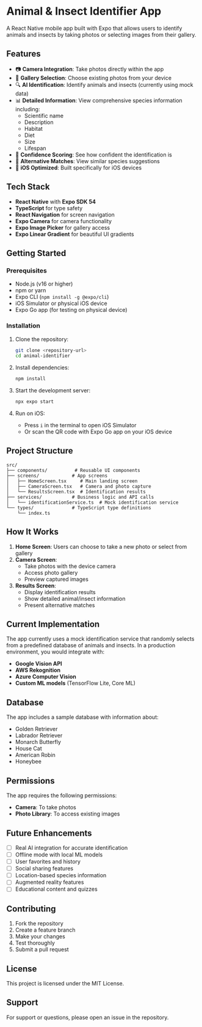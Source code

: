 # Animal & Insect Identifier App

A React Native mobile app built with Expo that allows users to identify animals and insects by taking photos or selecting images from their gallery.

## Features

- 📷 **Camera Integration**: Take photos directly within the app
- 📁 **Gallery Selection**: Choose existing photos from your device
- 🔍 **AI Identification**: Identify animals and insects (currently using mock data)
- 📊 **Detailed Information**: View comprehensive species information including:
  - Scientific name
  - Description
  - Habitat
  - Diet
  - Size
  - Lifespan
- 🎯 **Confidence Scoring**: See how confident the identification is
- 🔄 **Alternative Matches**: View similar species suggestions
- 📱 **iOS Optimized**: Built specifically for iOS devices

## Tech Stack

- **React Native** with **Expo SDK 54**
- **TypeScript** for type safety
- **React Navigation** for screen navigation
- **Expo Camera** for camera functionality
- **Expo Image Picker** for gallery access
- **Expo Linear Gradient** for beautiful UI gradients

## Getting Started

### Prerequisites

- Node.js (v16 or higher)
- npm or yarn
- Expo CLI (`npm install -g @expo/cli`)
- iOS Simulator or physical iOS device
- Expo Go app (for testing on physical device)

### Installation

1. Clone the repository:
   ```bash
   git clone <repository-url>
   cd animal-identifier
   ```

2. Install dependencies:
   ```bash
   npm install
   ```

3. Start the development server:
   ```bash
   npx expo start
   ```

4. Run on iOS:
   - Press `i` in the terminal to open iOS Simulator
   - Or scan the QR code with Expo Go app on your iOS device

## Project Structure

```
src/
├── components/          # Reusable UI components
├── screens/            # App screens
│   ├── HomeScreen.tsx     # Main landing screen
│   ├── CameraScreen.tsx   # Camera and photo capture
│   └── ResultsScreen.tsx  # Identification results
├── services/           # Business logic and API calls
│   └── identificationService.ts  # Mock identification service
└── types/              # TypeScript type definitions
    └── index.ts
```

## How It Works

1. **Home Screen**: Users can choose to take a new photo or select from gallery
2. **Camera Screen**: 
   - Take photos with the device camera
   - Access photo gallery
   - Preview captured images
3. **Results Screen**: 
   - Display identification results
   - Show detailed animal/insect information
   - Present alternative matches

## Current Implementation

The app currently uses a mock identification service that randomly selects from a predefined database of animals and insects. In a production environment, you would integrate with:

- **Google Vision API**
- **AWS Rekognition**
- **Azure Computer Vision**
- **Custom ML models** (TensorFlow Lite, Core ML)

## Database

The app includes a sample database with information about:
- Golden Retriever
- Labrador Retriever
- Monarch Butterfly
- House Cat
- American Robin
- Honeybee

## Permissions

The app requires the following permissions:
- **Camera**: To take photos
- **Photo Library**: To access existing images

## Future Enhancements

- [ ] Real AI integration for accurate identification
- [ ] Offline mode with local ML models
- [ ] User favorites and history
- [ ] Social sharing features
- [ ] Location-based species information
- [ ] Augmented reality features
- [ ] Educational content and quizzes

## Contributing

1. Fork the repository
2. Create a feature branch
3. Make your changes
4. Test thoroughly
5. Submit a pull request

## License

This project is licensed under the MIT License.

## Support

For support or questions, please open an issue in the repository.

